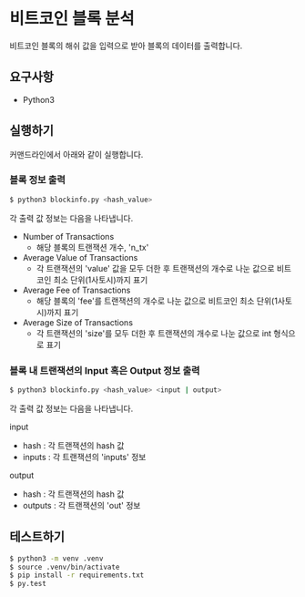# 비트코인 블록 분석

비트코인 블록의 해쉬 값을 입력으로 받아 블록의 데이터를 출력합니다.

## 요구사항

- Python3

## 실행하기

커맨드라인에서 아래와 같이 실행합니다.

### 블록 정보 출력

```bash
$ python3 blockinfo.py <hash_value>
```

각 출력 값 정보는 다음을 나타냅니다.

- Number of Transactions
    - 해당 블록의 트랜잭션 개수, 'n_tx'
- Average Value of Transactions
    - 각 트랜잭션의 'value' 값을 모두 더한 후 트랜잭션의 개수로 나눈 값으로 비트코인 최소 단위(1사토시)까지 표기
- Average Fee of Transactions
    - 해당 블록의 'fee'를 트랜잭션의 개수로 나눈 값으로 비트코인 최소 단위(1사토시)까지 표기
- Average Size of Transactions
    - 각 트랜잭션의 'size'를 모두 더한 후 트랜잭션의 개수로 나눈 값으로 int 형식으로 표기


### 블록 내 트랜잭션의 Input 혹은 Output 정보 출력

```bash
$ python3 blockinfo.py <hash_value> <input | output>
```

각 출력 값 정보는 다음을 나타냅니다.

input
- hash : 각 트랜잭션의 hash 값
- inputs : 각 트랜잭션의 'inputs' 정보

output
- hash : 각 트랜잭션의 hash 값
- outputs : 각 트랜잭션의 'out' 정보


## 테스트하기

```bash
$ python3 -m venv .venv
$ source .venv/bin/activate
$ pip install -r requirements.txt
$ py.test
```
